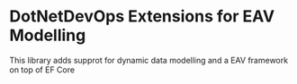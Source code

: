 
# DotNetDevOps Extensions for EAV Modelling

This library adds supprot for dynamic data modelling and a EAV framework on top of EF Core